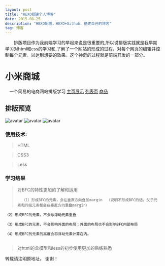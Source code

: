 ```yaml
---
layout: post
title: "HEXO搭建个人博客"
date: 2015-08-25 
description: "HEXO配置，HEXO+Github，搭建自己的博客"
tag: 博客 
---   
```


　　排版项目作为我前端学习的早起来说是很重要的,所以说排版实践就是我早期学习对html和css的学习和,了解了一个网站的形成的过程，对每个网页的编辑并控制每个元素，以达到想要的效果。这个神奇的过程就是前端开发的一部分。    

 
 

# 小米商城
　一个简易的电商网站排版学习
 [主页展示](https://qq6515255.github.io/web/miWeb/mi.html)
 [列表页](https://qq6515255.github.io/web/miWeb/mi-buy.html)
 [商品](https://qq6515255.github.io/web/miWeb/mi-iteam.html)
## 排版预览
![avatar](https://qq6515255.github.io/images/posts/mi/mi1.jpg)
![avatar](https://qq6515255.github.io/images/posts/mi/mi2.jpg)
![avatar](https://qq6515255.github.io/images/posts/mi/mi3.jpg)
### 使用技术:

>HTML

>CSS3

>Less

### 学习结果

> 对BFC的特性更加的了解和运用
> ```
>   （1）形成BFC的元素，会在垂直方向叠加margin  （说明不形成BFC的话，父子元素和同级元素都会在垂直方向重叠margin）

	（2）形成BFC的元素，不会与浮动元素重叠

	（3）形成BFC的元素，不会影响外面的布局；外面的布局也不会影响BFC内部布局

	（4）形成BFC的元素的高度会将浮动元素计算在内。
> ```

<p> </p>

> 对html的盒模型和less的初步使用更加的熟练熟悉      

<p> </p>

转载请注明原地址， 谢谢！
